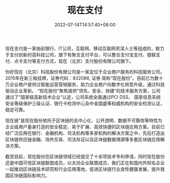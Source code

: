 ﻿---
weight: 
title: "现在支付"
description: "现在支付是一家由前银行、IT公司，互联网、移动互联网资深人士等组成的，致力于支付创新的高科技公司，旗下有聚合支付平台，可以整合支付宝支付、银联支付、点卡支付等支付方式，..."
date: 2022-07-14T14:57:40+08:00
lastmod: 2022-07-14T14:57:40+08:00
draft: false
authors: ["Simon"]
featuredImage: "xianzaizhifu.jpg"
link: "https://www.ipaynow.cn/"
tags: ["投资机构","现在支付"]
categories: ["navigation"]
navigation: ["投资机构"]
lightgallery: true
toc: true
pinned: false
recommend: false
recommend1: false
---
现在支付是一家由前银行、IT公司，互联网、移动互联网资深人士等组成的，致力于支付创新的高科技公司，旗下有聚合支付平台，可以整合支付宝支付、银联支付、点卡支付等支付方式，现在（北京）支付股份有限公司旗下。

你好现在（北京）科技股份有限公司是一家定位于企业商户服务的科技服务公司。2015年在新三板挂牌，证券代码：832086, 证券 简称“现在股份”。目前已为数十万企业商户提供过智能运营营销服务，助力企业商户向数字化转型升级，通过科技驱动企业革新。 “现在股份”聚焦提供“领先、安全、快捷”的技术服务方案，公司通过了“国家级高新技术企业”认定，公司系统全面通过PCI DSS、 国家信息系统安全等级保护三级认证、银行卡检测中心及中金国盛等权威机构的安全检测认证，稳定可靠。

现在链”是现在股份依托于区块链的去中心化、公开透明、数据不可篡改等特性为企业级用户量身打造的安全稳定、易于扩展、高效快捷的区块链应用方案。目前已经广泛应用在银行、金融机构、司法机构等多家机构的解决方案之中，先后打造出区块链供应链金融、场外交易、司法存证以及区块链数据溯源等多套区块链应用解决方案。

截至目前，现在股份在区块链领域已经提交了十余项技术专利申请，同时现在股份还是中国可信区块链联盟成员，以太坊企业联盟成员，我们正在和国内外知名企业一起推动区块链技术研究和行业应用落地，促进区块链行业良性健康发展，提升我国区块链国际影响力。